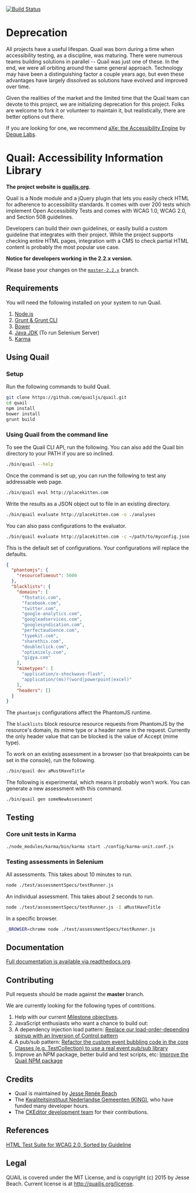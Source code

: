 [![Build Status](https://secure.travis-ci.org/quailjs/quail.png?branch=master)](http://travis-ci.org/quailjs/quail)

# Deprecation

All projects have a useful lifespan. Quail was born during a time when accessibility
testing, as a discipline, was maturing. There were numerous teams building solutions
in parallel -- Quail was just one of these. In the end, we were all orbiting around
the same general approach. Technology may have been a distinguishing factor a couple
years ago, but even these advantages have largely dissolved as solutions have evolved
and improved over time.

Given the realities of the market and the limited time that the Quail team can
devote to this project, we are initializing deprecation for this project. Folks
are welcome to fork it or volunteer to maintain it, but realistically, there are
better options out there.

If you are looking for one, we recommend [aXe: the Accessibility Engine](https://github.com/dequelabs/axe-core) by [Deque Labs](https://github.com/dequelabs).

# Quail: Accessibility Information Library

**The project website is [quailjs.org](http://quailjs.org/).**

Quail is a Node module and a jQuery plugin that lets you easily check HTML for adherence to accessibility standards. It comes with over 200 tests which implement Open Accessibility Tests and comes with WCAG 1.0, WCAG 2.0, and Section 508 guidelines.

Developers can build their own guidelines, or easily build a custom guideline that integrates with their project. While the project supports checking entire HTML pages, integration with a CMS to check partial HTML content is probably the most popular use case.

**Notice for developers working in the 2.2.x version.**

Please base your changes on the [```master-2.2.x```](https://github.com/quailjs/quail/tree/master-2.2.x) branch.

## Requirements

You will need the following installed on your system to run Quail.

1. [Node.js](https://nodejs.org/download/)
1. [Grunt & Grunt CLI](http://gruntjs.com/installing-grunt)
1. [Bower](http://bower.io/)
1. [Java JDK](http://www.oracle.com/technetwork/java/javase/downloads/jdk8-downloads-2133151.html) (To run Selenium Server)
1. [Karma](http://karma-runner.github.io/0.8/intro/installation.html)

## Using Quail

### Setup

Run the following commands to build Quail.

```bash
git clone https://github.com/quailjs/quail.git
cd quail
npm install
bower install
grunt build
```

### Using Quail from the command line

To see the Quail CLI API, run the following. You can also add the Quail bin directory to your PATH if you are so inclined.

```bash
./bin/quail --help
```

Once the command is set up, you can run the following to test any addressable web page.

```bash
./bin/quail eval http://placekitten.com
```

Write the results as a JSON object out to file in an existing directory.

```bash
./bin/quail evaluate http://placekitten.com -o ./analyses
```

You can also pass configurations to the evaluator.

```bash
./bin/quail evaluate http://placekitten.com -c ~/path/to/myconfig.json -o ./analyses
```

This is the default set of configurations. Your configurations will replace the defaults.

```json
{
  "phantomjs": {
    "resourceTimeout": 5000
  },
  "blacklists": {
    "domains": [
      "fbstatic.com",
      "facebook.com",
      "twitter.com",
      "google-analytics.com",
      "googleadservices.com",
      "googlesyndication.com",
      "perfectaudience.com",
      "typekit.com",
      "sharethis.com",
      "doubleclick.com",
      "optimizely.com",
      "gigya.com"
    ],
    "mimetypes": [
      "application/x-shockwave-flash",
      "application/(ms)?(word|powerpoint|excel)"
    ],
    "headers": []
  }
}
```

The ```phantomjs``` configurations affect the PhantomJS runtime.

The ```blacklists``` block resource resource requests from PhantomJS by the resource's domain, its mime type or a header name in the request. Currently the only header value that can be blocked is the value of Accept (mime type).

To work on an existing assessment in a browser (so that breakpoints can be set in the console), run the following.

```bash
./bin/quail dev aMustHaveTitle
```

The following is experimental, which means it probably won\'t work. You can generate a new assessment with this command.

```bash
./bin/quail gen someNewAssessment
```

## Testing

### Core unit tests in Karma

```bash
./node_modules/karma/bin/karma start ./config/karma-unit.conf.js
```

### Testing assessments in Selenium

All assessments. This takes about 10 minutes to run.

```bash
node ./test/assessmentSpecs/testRunner.js
```

An individual assessment. This takes about 2 seconds to run.

```bash
node ./test/assessmentSpecs/testRunner.js -I aMustHaveTitle
```

In a specific browser.

```bash
_BROWSER=chrome node ./test/assessmentSpecs/testRunner.js
```

## Documentation

[Full documentation is available via readthedocs.org](https://quail.readthedocs.org/en/latest/).

## Contributing

Pull requests should be made against the **master** branch.

We are currently looking for the following types of contritions.

1. Help with our current [Milestone objectives](https://github.com/quailjs/quail/milestones/Refactoring%20to%20a%20Selenium-based%20test%20runner%20and%20Mocha/Chai%20assessment%20tests).
1. JavaScript enthusiasts who want a chance to build out:
  1. A dependency injection load pattern: [Replace our load-order-depending spinup with an Inversion of Control pattern](https://github.com/quailjs/quail/issues/297)
  1. A pub/sub pattern: [Refactor the custom event bubbling code in the core Classes (e.g. TestCollection) to use a real event pub/sub library](https://github.com/quailjs/quail/issues/351)
  1. Improve an NPM package, better build and test scripts, etc: [Improve the Quail NPM package](https://github.com/quailjs/quail/issues/352)

## Credits

- Quail is maintained by [Jesse Renée Beach](http://twitter.com/jessebeach)
- The [Kwaliteitsinstituut Nederlandse Gemeenten (KING)](https://www.kinggemeenten.nl/), who have funded many developer hours.
- The [CKEditor development team](http://ckeditor.com/about) for their contributions.

## References

[HTML Test Suite for WCAG 2.0, Sorted by Guideline](http://www.w3.org/WAI/GL/WCAG20/tests/)

## Legal

QUAIL is covered under the MIT License, and is copyright (c) 2015 by Jesse Beach. Current license is at http://quailjs.org/license.
